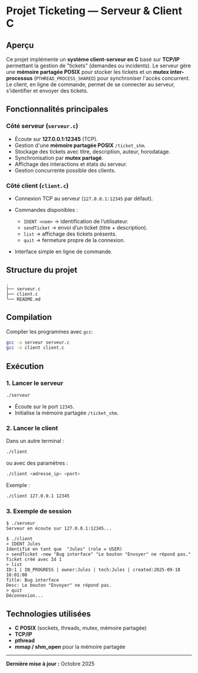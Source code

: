 # Projet Ticketing — Serveur & Client C

## Aperçu

Ce projet implémente un **système client-serveur en C** basé sur **TCP/IP** permettant la gestion de "tickets" (demandes ou incidents).
Le serveur gère une **mémoire partagée POSIX** pour stocker les tickets et un **mutex inter-processus** (`PTHREAD_PROCESS_SHARED`) pour synchroniser l'accès concurrent.
Le client, en ligne de commande, permet de se connecter au serveur, s’identifier et envoyer des tickets.

## Fonctionnalités principales

### Côté serveur (`serveur.c`)

* Écoute sur **127.0.0.1:12345** (TCP).
* Gestion d'une **mémoire partagée POSIX** `/ticket_shm`.
* Stockage des tickets avec titre, description, auteur, horodatage.
* Synchronisation par **mutex partagé**.
* Affichage des interactions et états du serveur.
* Gestion concurrente possible des clients.

### Côté client (`client.c`)

* Connexion TCP au serveur (`127.0.0.1:12345` par défaut).
* Commandes disponibles :

  * `IDENT <nom>` → identification de l’utilisateur.
  * `sendTicket` → envoi d’un ticket (titre + description).
  * `list` → affichage des tickets présents.
  * `quit` → fermeture propre de la connexion.
* Interface simple en ligne de commande.

## Structure du projet

```
.
├── serveur.c
├── client.c
└── README.md
```

## Compilation

Compiler les programmes avec `gcc`:

```bash
gcc -o serveur serveur.c
gcc -o client client.c
```

## Exécution

### 1. Lancer le serveur

```bash
./serveur
```

* Écoute sur le port `12345`.
* Initialise la mémoire partagée `/ticket_shm`.

### 2. Lancer le client

Dans un autre terminal :

```bash
./client
```

ou avec des paramètres :

```bash
./client <adresse_ip> <port>
```

Exemple :

```bash
./client 127.0.0.1 12345
```

### 3. Exemple de session

```
$ ./serveur
Serveur en écoute sur 127.0.0.1:12345...

$ ./client
> IDENT Jules
Identifié en tant que  "Jules" (role = USER)
> sendTicket -new "Bug interface" "Le bouton "Envoyer" ne répond pas."
Ticket créé avec Id 1
> list
ID:1 | IN_PROGRESS | owner:Jules | tech:Jules | created:2025-09-18 16:01:08
Title: Bug interface
Desc: Le bouton "Envoyer" ne répond pas.
> quit
Déconnexion...
```


## Technologies utilisées

* **C POSIX** (sockets, threads, mutex, mémoire partagée)
* **TCP/IP**
* **pthread**
* **mmap / shm_open** pour la mémoire partagée

---

**Dernière mise à jour :** Octobre 2025